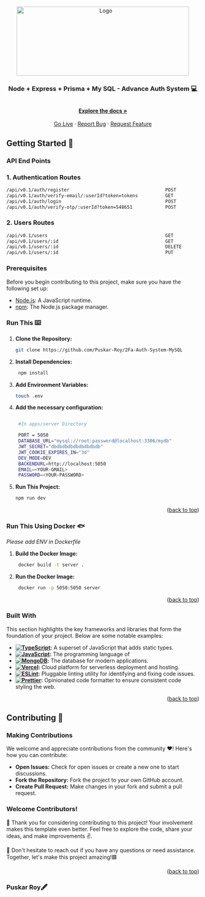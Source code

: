 <a name="readme-top"></a>

<br />
<div align="center">
  
 
<a href="https://github.com/Puskar-Roy/2Fa-Auth-System-MySQL">
    <img src="./docs/nodemysql.avif" alt="Logo" width="450" height=180">
  </a>
  
<h3 align="center">Node + Express + Prisma + My SQL - Advance Auth System 💻 </h3>
  <p align="center">
    <br />
    <a href="https://github.com/Puskar-Roy/2Fa-Auth-System-MySQL"><strong>Explore the docs »</strong></a>
    <br />
    <br />
    <a href="https://github.com/Puskar-Roy/2Fa-Auth-System-MySQL">Go Live</a>
    ·
    <a href="https://github.com/Puskar-Roy/2Fa-Auth-System-MySQL">Report Bug</a>
    ·
    <a href="https://github.com/Puskar-Roy/2Fa-Auth-System-MySQL">Request Feature</a>
  </p>
</div>



## Getting Started 🚀



### API End Points

### 1. Authentication Routes
```bash
/api/v0.1/auth/register                                   POST               //for register
/api/v0.1/auth/verify-email/:userId?token=tokens          GET                //for forgot password
/api/v0.1/auth/login                                      POST               //for login
/api/v0.1/auth/verify-otp/:userId?token=548651            POST               //for reset password 
```

### 2. Users Routes

```bash
/api/v0.1/users                                           GET                //for all users
/api/v0.1/users/:id                                       GET                //for a single user
/api/v0.1/users/:id                                       DELETE             //for delete a user
/api/v0.1/users/:id                                       PUT                //for update a user
```


### Prerequisites

Before you begin contributing to this project, make sure you have the following set up:

- [Node.js](https://nodejs.org/): A JavaScript runtime.
- [npm](https://www.npmjs.com/): The Node.js package manager.

### Run This ⌨️

1. **Clone the Repository:**
   ```bash
   git clone https://github.com/Puskar-Roy/2Fa-Auth-System-MySQL
   ```
2. **Install Dependencies:**
   ```bash
    npm install
   ```
3. **Add Environment Variables:**
   ```bash
   touch .env
   ```
4. **Add the necessary configuration:**

   ```bash
   
    #In apps/server Directory

    PORT = 5050
    DATABASE_URL="mysql://root:password@localhost:3306/mydb"
    JWT_SECRET="dbdbdbdbdbdbdbdbdb"
    JWT_COOKIE_EXPIRES_IN="3d"
    DEV_MODE=DEV 
    BACKENDURL=http://localhost:5050
    EMAIL=<YOUR-GMAIL>
    PASSWORD=<YOUR-PASSWORD>
   ```

5. **Run This Project:**

   ```bash
   npm run dev
   ```

   <p align="right">(<a href="#readme-top">back to top</a>)</p>

### Run This Using Docker 🐟

_Please add ENV in Dockerfile_

1. **Build the Docker Image:**
   ```bash
    docker build -t server .
   ```
3. **Run the Docker Image:**

   ```bash
    docker run -p 5050:5050 server
   ```

    <p align="right">(<a href="#readme-top">back to top</a>)</p>

### Built With

This section highlights the key frameworks and libraries that form the foundation of your project. Below are some notable examples:

- **[![TypeScript](https://shields.io/badge/TypeScript-3178C6?logo=TypeScript&logoColor=FFF&style=flat-square)](https://www.typescriptlang.org/):** A superset of JavaScript that adds static types.
- **[![JavaScript](https://img.shields.io/badge/JavaScript-323330?style=for-the-badge&logo=javascript&logoColor=F7DF1E)](https://developer.mozilla.org/en-US/docs/Web/JavaScript):** The programming language of
- **[![MongoDB](https://img.shields.io/badge/MongoDB-4EA94B?style=for-the-badge&logo=mongodb&logoColor=white)](https://www.mongodb.com/):** The database for modern applications.
- **[![Vercel](https://img.shields.io/badge/Vercel-000000?style=for-the-badge&logo=vercel&logoColor=white)](https://vercel.com/):** Cloud platform for serverless deployment and hosting.
- **[![ESLint](https://img.shields.io/badge/ESLint-4B32C3?style=for-the-badge&logo=eslint&logoColor=white)](https://eslint.org/):** Pluggable linting utility for identifying and fixing code issues.
- **[![Prettier](https://img.shields.io/badge/Prettier-F7B93E?style=for-the-badge&logo=prettier&logoColor=white)](https://prettier.io/):** Opinionated code formatter to ensure consistent code styling the web.

<p align="right">(<a href="#readme-top">back to top</a>)</p>

## Contributing 🌟

### Making Contributions

We welcome and appreciate contributions from the community ❤️! Here's how you can contribute:

- **Open Issues:** Check for open issues or create a new one to start discussions.
- **Fork the Repository:** Fork the project to your own GitHub account.
- **Create Pull Request:** Make changes in your fork and submit a pull request.

### Welcome Contributors!

🚀 Thank you for considering contributing to this project! Your involvement makes this template even better. Feel free to explore the code, share your ideas, and make improvements ✌️.

🌟 Don't hesitate to reach out if you have any questions or need assistance. Together, let's make this project amazing!🟩

<p align="right">(<a href="#readme-top">back to top</a>)</p>

### Puskar Roy🖋️

